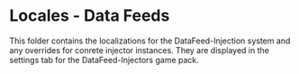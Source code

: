 Locales - Data Feeds
====================

This folder contains the localizations for the DataFeed-Injection system
and any overrides for conrete injector instances.
They are displayed in the settings tab for the DataFeed-Injectors game pack.